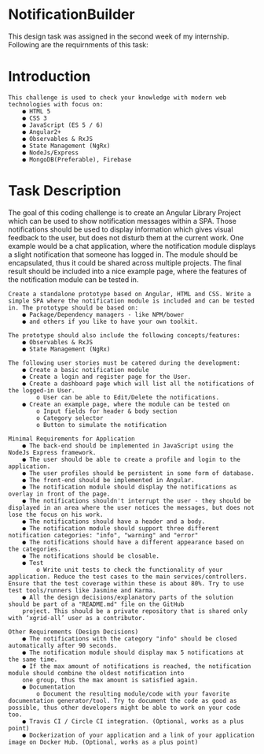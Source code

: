 # NotificationBuilder
 This design task was assigned in the second week of my internship. Following are the requirnments of this task:

# Introduction
    This challenge is used to check your knowledge with modern web technologies with focus on:
        ● HTML 5
        ● CSS 3
        ● JavaScript (ES 5 / 6)
        ● Angular2+
        ● Observables & RxJS
        ● State Management (NgRx)
        ● NodeJs/Express
        ● MongoDB(Preferable), Firebase

# Task Description
 The goal of this coding challenge is to create an Angular Library Project which can be used to show notification messages within a SPA. Those notifications should be used to display information which gives visual feedback to the user, but does not disturb them at the current work. One example would be a chat application, where the notification module displays a slight notification that someone has logged in. The module should be encapsulated, thus it could be shared across multiple projects. The final result should be included into a nice example page, where the features of the notification module can be tested in.

    Create a standalone prototype based on Angular, HTML and CSS. Write a simple SPA where the notification module is included and can be tested in. The prototype should be based on:
        ● Package/Dependency managers - like NPM/bower
        ● and others if you like to have your own toolkit.

    The prototype should also include the following concepts/features:
        ● Observables & RxJS
        ● State Management (NgRx)

    The following user stories must be catered during the development:
        ● Create a basic notification module
        ● Create a login and register page for the User.
        ● Create a dashboard page which will list all the notifications of the logged-in User.
            o User can be able to Edit/Delete the notifications.
        ● Create an example page, where the module can be tested on
            o Input fields for header & body section
            o Category selector
            o Button to simulate the notification

    Minimal Requirements for Application
        ● The back-end should be implemented in JavaScript using the NodeJs Express framework.
        ● The user should be able to create a profile and login to the application.
        ● The user profiles should be persistent in some form of database.
        ● The front-end should be implemented in Angular.
        ● The notification module should display the notifications as overlay in front of the page.
        ● The notifications shouldn't interrupt the user - they should be displayed in an area where the user notices the messages, but does not lose the focus on his work.
        ● The notifications should have a header and a body.
        ● The notification module should support three different notification categories: "info", "warning" and "error"
        ● The notifications should have a different appearance based on the categories.
        ● The notifications should be closable.
        ● Test
            o Write unit tests to check the functionality of your application. Reduce the test cases to the main services/controllers. Ensure that the test coverage within these is about 80%. Try to use test tools/runners like Jasmine and Karma.
        ● All the design decisions/explanatory parts of the solution should be part of a "README.md" file on the GitHub
        project. This should be a private repository that is shared only with ‘xgrid-all’ user as a contributor.

    Other Requirements (Design Decisions)
        ● The notifications with the category "info" should be closed automatically after 90 seconds.
        ● The notification module should display max 5 notifications at the same time.
        ● If the max amount of notifications is reached, the notification module should combine the oldest notification into
        one group, thus the max amount is satisfied again.
        ● Documentation
            o Document the resulting module/code with your favorite documentation generator/tool. Try to document the code as good as possible, thus other developers might be able to work on your code too.
        ● Travis CI / Circle CI integration. (Optional, works as a plus point)
        ● Dockerization of your application and a link of your application image on Docker Hub. (Optional, works as a plus point)
